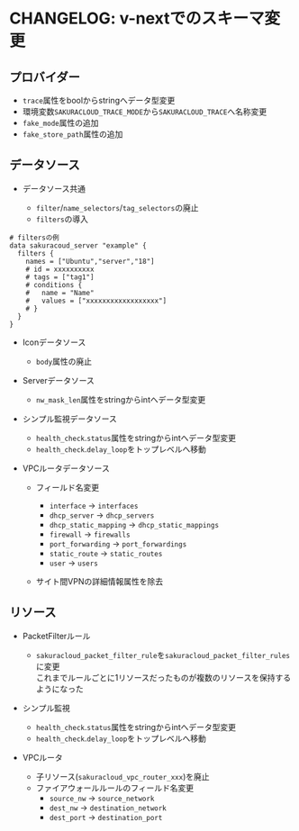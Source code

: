 # CHANGELOG: v-nextでのスキーマ変更

## プロバイダー

  - `trace`属性をboolからstringへデータ型変更
  - 環境変数`SAKURACLOUD_TRACE_MODE`から`SAKURACLOUD_TRACE`へ名称変更
  - `fake_mode`属性の追加
  - `fake_store_path`属性の追加

## データソース

- データソース共通

  - `filter`/`name_selectors`/`tag_selectors`の廃止
  - `filters`の導入
  
```hcl
# filtersの例
data sakuracoud_server "example" {
  filters {
    names = ["Ubuntu","server","18"]
    # id = xxxxxxxxxx
    # tags = ["tag1"]
    # conditions {
    #   name = "Name"
    #   values = ["xxxxxxxxxxxxxxxxxx"]
    # }
  }
}
```

- Iconデータソース

  - `body`属性の廃止
  
- Serverデータソース

  - `nw_mask_len`属性をstringからintへデータ型変更

- シンプル監視データソース

  - `health_check`.`status`属性をstringからintへデータ型変更
  - `health_check`.`delay_loop`をトップレベルへ移動
  
- VPCルータデータソース

  - フィールド名変更
    - `interface` -> `interfaces`
    - `dhcp_server` -> `dhcp_servers`
    - `dhcp_static_mapping` -> `dhcp_static_mappings`
    - `firewall` -> `firewalls`
    - `port_forwarding` -> `port_forwardings`
    - `static_route` -> `static_routes`
    - `user` -> `users`
    
  - サイト間VPNの詳細情報属性を除去
  
## リソース

- PacketFilterルール

  - `sakuracloud_packet_filter_rule`を`sakuracloud_packet_filter_rules`に変更  
  これまでルールごとに1リソースだったものが複数のリソースを保持するようになった
    
- シンプル監視 

  - `health_check`.`status`属性をstringからintへデータ型変更
  - `health_check`.`delay_loop`をトップレベルへ移動
  
- VPCルータ

  - 子リソース(`sakuracloud_vpc_router_xxx`)を廃止
  - ファイアウォールルールのフィールド名変更
    - `source_nw` -> `source_network`
    - `dest_nw` -> `destination_network`
    - `dest_port` -> `destination_port`